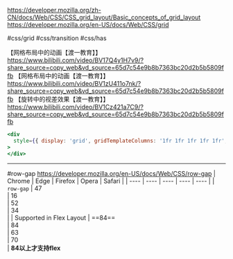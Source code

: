 https://developer.mozilla.org/zh-CN/docs/Web/CSS/CSS_grid_layout/Basic_concepts_of_grid_layout
https://developer.mozilla.org/en-US/docs/Web/CSS/grid

#css/grid #css/transition #css/has

【网格布局中的动画【渡一教育】】 https://www.bilibili.com/video/BV17Q4y1H7v9/?share_source=copy_web&vd_source=65d7c54e9b8b7363bc20d2b5b5809ffb
【网格布局中的动画【渡一教育】】 https://www.bilibili.com/video/BV1zU411o7nk/?share_source=copy_web&vd_source=65d7c54e9b8b7363bc20d2b5b5809ffb
【旋转中的视差效果【渡一教育】】 https://www.bilibili.com/video/BV1Cz421a7C9/?share_source=copy_web&vd_source=65d7c54e9b8b7363bc20d2b5b5809ffb

```jsx
<div
  style={{ display: 'grid', gridTemplateColumns: '1fr 1fr 1fr 1fr 1fr', gap: 10, maxHeight: 300, overflow: 'auto', marginBottom: 10, padding: 0, gridTemplateRows:'1fr' }}
>
</div>
```

---
#row-gap
https://developer.mozilla.org/en-US/docs/Web/CSS/row-gap
| Chrome | Edge | Firefox | Opera | Safari |
| ---- | ---- | ---- | ---- | ---- |
| `row-gap` | 47<br> | 16<br> | 52<br> | 34<br> |
| Supported in Flex Layout | ==84==<br> | 84<br> | 63<br> | 70<br> |
**84以上才支持flex**
